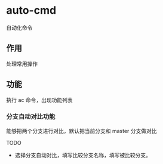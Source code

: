# auto-cmd

自动化命令

## 作用

处理常用操作

## 功能

执行 ac 命令，出现功能列表

### 分支自动对比功能

能够把两个分支进行对比，默认把当前分支和 master 分支做对比

TODO

- 选择分支自动对比，填写比较分支名称，填写被比较分支。
